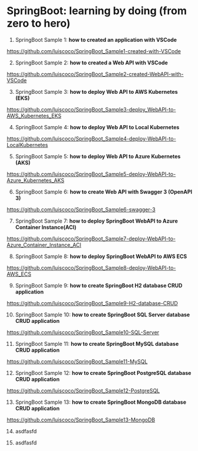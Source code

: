 # SpringBoot: learning by doing (from zero to hero)

1. SpringBoot Sample 1: **how to created an application with VSCode**

https://github.com/luiscoco/SpringBoot_Sample1-created-with-VSCode

2. SpringBoot Sample 2: **how to created a Web API with VSCode**

https://github.com/luiscoco/SpringBoot_Sample2-created-WebAPI-with-VSCode

3. SpringBoot Sample 3: **how to deploy Web API to AWS Kubernetes (EKS)**

https://github.com/luiscoco/SpringBoot_Sample3-deploy_WebAPI-to-AWS_Kubernetes_EKS

4. SpringBoot Sample 4: **how to deploy Web API to Local Kubernetes**

https://github.com/luiscoco/SpringBoot_Sample4-deploy-WebAPI-to-LocalKubernetes

5. SpringBoot Sample 5: **how to  deploy Web API to Azure Kubernetes (AKS)**

https://github.com/luiscoco/SpringBoot_Sample5-deploy-WebAPI-to-Azure_Kubernetes_AKS

6. SpringBoot Sample 6: **how to create Web API with Swagger 3 (OpenAPI 3)**

https://github.com/luiscoco/SpringBoot_Sample6-swagger-3

7. SpringBoot Sample 7: **how to deploy SpringBoot WebAPI to Azure Container Instance(ACI)**

https://github.com/luiscoco/SpringBoot_Sample7-deploy-WebAPI-to-Azure_Container_Instance_ACI

8. SpringBoot Sample 8: **how to deploy SpringBoot WebAPI to AWS ECS**

https://github.com/luiscoco/SpringBoot_Sample8-deploy-WebAPI-to-AWS_ECS

9.  SpringBoot Sample 9: **how to create SpringBoot H2 database CRUD application**

https://github.com/luiscoco/SpringBoot_Sample9-H2-database-CRUD

10. SpringBoot Sample 10: **how to create SpringBoot SQL Server database CRUD application**

https://github.com/luiscoco/SpringBoot_Sample10-SQL-Server

11. SpringBoot Sample 11: **how to create SpringBoot MySQL database CRUD application**

https://github.com/luiscoco/SpringBoot_Sample11-MySQL

12. SpringBoot Sample 12: **how to create SpringBoot PostgreSQL database CRUD application**

https://github.com/luiscoco/SpringBoot_Sample12-PostgreSQL

13. SpringBoot Sample 13: **how to create SpringBoot MongoDB database CRUD application**

https://github.com/luiscoco/SpringBoot_Sample13-MongoDB

14. asdfasfd



15. asdfasfd


